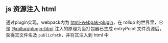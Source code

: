 ## js 资源注入 html
通过plugin实现，webpack内为 [html-webpak-plugin](https://github.com/jantimon/html-webpack-plugin)，在 rollup 的世界里，它是 [@rollup/plugin-html](https://github.com/rollup/plugins/tree/master/packages/html)
注入的原理为当打包器已生成 entryPoint 文件资源后，获得其文件名及 `publicPath`，并将其注入到 html 中